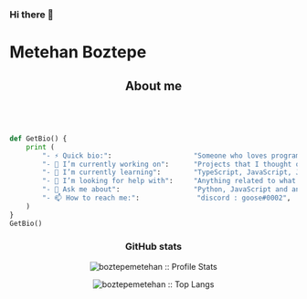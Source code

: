 ### Hi there 👋
# Metehan Boztepe

<h2 align="center">About me</h2>

```python




def GetBio() {
	print (
		"- ⚡ Quick bio:":                    "Someone who loves programming, birbs and things that cause a contraction in my face muscles",
		"- 🔭 I’m currently working on":      "Projects that I thought of in my head",
		"- 🌱 I’m currently learning":        "TypeScript, JavaScript, Java, Python and C#",
		"- 🤔 I’m looking for help with":     "Anything related to what I am currently learning",
		"- 💬 Ask me about":                  "Python, JavaScript and anything computer related",
		"- 📫 How to reach me:":              "discord : goose#0002",
	)
}
GetBio()
```
<h3 align="center">GitHub stats</h2>
<p align="center"><img src="https://github-readme-stats.vercel.app/api?username=boztepemetehan&show_icons=true&theme=tokyonight" alt="boztepemetehan :: Profile Stats" /></p>
<p align="center"><img src="https://github-readme-stats.vercel.app/api/top-langs/?username=boztepemetehan&langs_count=10&theme=tokyonight&layout=compact" alt="boztepemetehan :: Top Langs" /></p>

<!--
**boztepemetehan/boztepemetehan** is a ✨ _special_ ✨ repository because its `README.md` (this file) appears on your GitHub profile.

Here are some ideas to get you started:

- 🔭 I’m currently working on ...
- 🌱 I’m currently learning ...
- 👯 I’m looking to collaborate on ...
- 🤔 I’m looking for help with ...
- 💬 Ask me about ...
- 📫 How to reach me: ...
- 😄 Pronouns: ...
- ⚡ Fun fact: ...
-->
